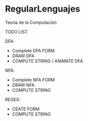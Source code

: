 # RegularLenguajes
Teoria de la Computación
<p>TODO LIST</p>
  <p>DFA:<ul>
  <li>Complete DFA FORM</li>
  <li>DRAW DFA</li>
  <li>COMPUTE STRING / ANIMATE DFA</li>
  </ul></p>
  <p>NFA:<ul>
  <li>Complete NFA FORM</li>
  <li>DRAW NFA</li>
  <li>COMPUTE STRING</li>
  </ul></p>
  <p>REGEX:<ul>
  <li>CEATE FORM</li>
  <li>COMPUTE STRING</li>
  </ul></p>
